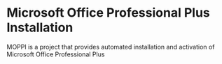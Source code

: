 # Microsoft Office Professional Plus Installation
MOPPI is a project that provides automated installation and activation of Microsoft Office Professional Plus
